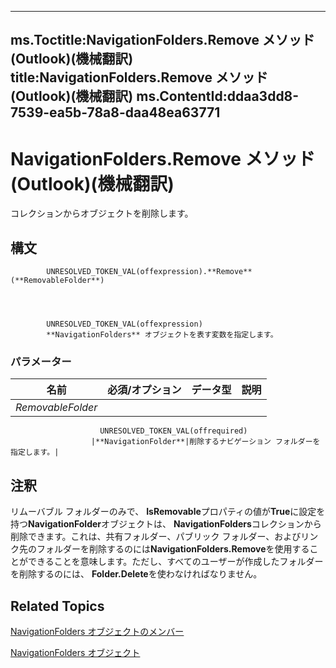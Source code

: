 

---
ms.Toctitle:NavigationFolders.Remove メソッド (Outlook)(機械翻訳)
title:NavigationFolders.Remove メソッド (Outlook)(機械翻訳)
ms.ContentId:ddaa3dd8-7539-ea5b-78a8-daa48ea63771
---
# NavigationFolders.Remove メソッド (Outlook)(機械翻訳)




コレクションからオブジェクトを削除します。

## 構文

            UNRESOLVED_TOKEN_VAL(offexpression).**Remove**(**RemovableFolder**)




            UNRESOLVED_TOKEN_VAL(offexpression)
            **NavigationFolders** オブジェクトを表す変数を指定します。

### パラメーター

|**名前**|**必須/オプション**|**データ型**|**説明**|
|---|---|---|---|
|*RemovableFolder*|
                        UNRESOLVED_TOKEN_VAL(offrequired)
                      |**NavigationFolder**|削除するナビゲーション フォルダーを指定します。|





## 注釈
リムーバブル フォルダーのみで、 **IsRemovable**プロパティの値が**True**に設定を持つ**NavigationFolder**オブジェクトは、 **NavigationFolders**コレクションから削除できます。これは、共有フォルダー、パブリック フォルダー、およびリンク先のフォルダーを削除するのには**NavigationFolders.Remove**を使用することができることを意味します。ただし、すべてのユーザーが作成したフォルダーを削除するのには、 **Folder.Delete**を使わなければなりません。



## Related Topics

[NavigationFolders オブジェクトのメンバー](b2db3d9f-86bb-41d7-6be2-facd16bf8b60.md)

[NavigationFolders オブジェクト](ecff93b8-0c3f-5f31-5b61-c46d2622d2af.md)




